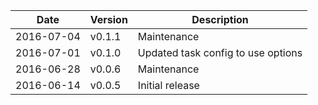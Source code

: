 | Date        | Version | Description |
| ----------- | ------- | ----------- |
| 2016-07-04  | v0.1.1  | Maintenance |
| 2016-07-01  | v0.1.0  | Updated task config to use options |
| 2016-06-28  | v0.0.6  | Maintenance |
| 2016-06-14  | v0.0.5  | Initial release |
